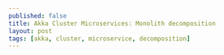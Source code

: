 ```yaml
---
published: false
title: Akka Cluster Microservices: Monolith decomposition
layout: post
tags: [akka, cluster, microservice, decomposition]
---
```

